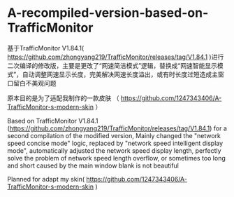 # A-recompiled-version-based-on-TrafficMonitor
基于TrafficMonitor V1.84.1( https://github.com/zhongyang219/TrafficMonitor/releases/tag/V1.84.1 )进行二次编译的修改版，主要是更改了“网速简洁模式”逻辑，替换成“网速智能显示模式”，自动调整网速显示长度，完美解决网速长度溢出，或有时长度过短造成主窗口留白不美观问题

原本目的是为了适配我制作的一款皮肤 （ https://github.com/1247343406/A-TrafficMonitor-s-modern-skin ）



Based on TrafficMonitor V1.84.1 (https://github.com/zhongyang219/TrafficMonitor/releases/tag/V1.84.1) for a second compilation of the modified version, Mainly changed the "network speed concise mode" logic, replaced by "network speed intelligent display mode", automatically adjusted the network speed display length, perfectly solve the problem of network speed length overflow, or sometimes too long and short caused by the main window blank is not beautiful

Planned for adapt my skin( https://github.com/1247343406/A-TrafficMonitor-s-modern-skin )
